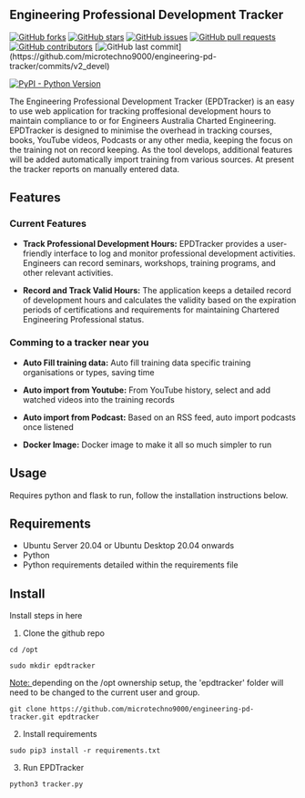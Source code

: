 ## Engineering Professional Development Tracker
[![GitHub forks](https://img.shields.io/github/forks/microtechno9000/engineering-pd-tracker)](https://github.com/microtechno9000/engineering-pd-tracker/network)
[![GitHub stars](https://img.shields.io/github/stars/microtechno9000/engineering-pd-tracker)](https://github.com/microtechno9000/engineering-pd-tracker/stargazers)
[![GitHub issues](https://img.shields.io/github/issues/microtechno9000/engineering-pd-tracker)](https://github.com/microtechno9000/engineering-pd-tracker/issues)
[![GitHub pull requests](https://img.shields.io/github/issues-pr/microtechno9000/engineering-pd-tracker)](https://github.com/microtechno9000/engineering-pd-tracker/pulls)
[![GitHub contributors](https://img.shields.io/github/contributors/microtechno9000/engineering-pd-tracker)](https://github.com/microtechno9000/engineering-pd-tracker/graphs/contributors)
[![GitHub last commit](https://img.shields.io/github/last-commit/microtechno9000/engineering-pd-tracker?)](https://github.com/microtechno9000/engineering-pd-tracker/commits/v2_devel)

[![PyPI - Python Version](https://img.shields.io/pypi/pyversions/django)](https://github.com/microtechno9000/engineering-pd-tracker)

The Engineering Professional Development Tracker (EPDTracker) is an easy to use web application for tracking proffesional development hours to maintain compliance to or for Engineers Australia Charted Engineering.
EPDTracker is designed to minimise the overhead in tracking courses, books, YouTube videos, Podcasts or any other media, keeping the focus on the training not on record keeping.
As the tool develops, additional features will be added automatically import training from various sources. At present the tracker reports on manually entered data.

## Features

### Current Features

- **Track Professional Development Hours:** EPDTracker provides a user-friendly interface to log and monitor professional development activities. Engineers can record seminars, workshops, training programs, and other relevant activities.

- **Record and Track Valid Hours:** The application keeps a detailed record of development hours and calculates the validity based on the expiration periods of certifications and requirements for maintaining Chartered Engineering Professional status.

### Comming to a tracker near you

- **Auto Fill training data:** Auto fill training data specific training organisations or types, saving time

- **Auto import from Youtube:** From YouTube history, select and add watched videos into the training records

- **Auto import from Podcast:** Based on an RSS feed, auto import podcasts once listened

- **Docker Image:** Docker image to make it all so much simpler to run

## Usage

Requires python and flask to run, follow the installation instructions below.


## Requirements

- Ubuntu Server 20.04 or Ubuntu Desktop 20.04 onwards
- Python
- Python requirements detailed within the requirements file


## Install

Install steps in here
1. Clone the github repo

`cd /opt`

`sudo mkdir epdtracker`

<u>Note: </u> depending on the /opt ownership setup, the 'epdtracker' folder will need to be changed to the current user and group.

`git clone https://github.com/microtechno9000/engineering-pd-tracker.git epdtracker`

2. Install requirements

`sudo pip3 install -r requirements.txt `

3. Run EPDTracker

`python3 tracker.py`
